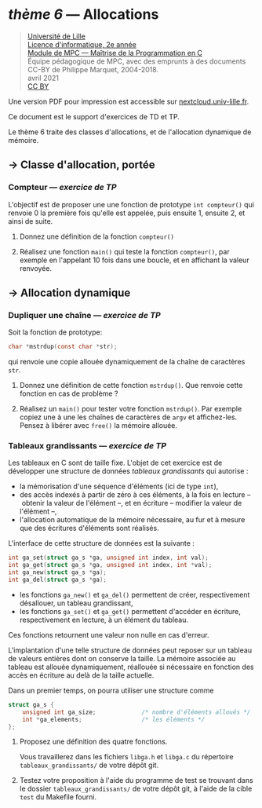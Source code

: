 _thème 6_ — Allocations
=======================

> [Université de Lille](https://www.univ-lille.fr/)  
> [Licence d'informatique, 2e année](https://portail.fil.univ-lille1.fr/ls4)  
> [Module de MPC — Maîtrise de la Programmation en C](https://portail.fil.univ-lille1.fr/ls4/mpc)  
> Équipe pédagogique de MPC, avec des emprunts à des documents CC-BY de Philippe Marquet, 2004-2018.  
> avril 2021  
> [CC BY](https://creativecommons.org/licenses/by/4.0/)

Une version PDF pour impression est accessible sur [nextcloud.univ-lille.fr](https://nextcloud.univ-lille.fr/index.php/s/X38zSGRywjZgEyS).

Ce document est le support d'exercices de TD et TP.

Le thème 6 traite des classes d'allocations, et de l'allocation dynamique de
mémoire.

→ Classe d'allocation, portée
-----------------------------

### Compteur — _exercice de TP_ ###

L'objectif est de proposer une une fonction de prototype `int
compteur()` qui renvoie 0 la première fois qu'elle est appelée, puis
ensuite 1, ensuite 2, et ainsi de suite. 

1. Donnez une définition de la fonction `compteur()` 

2. Réalisez une fonction `main()` qui teste la fonction `compteur()`,
   par exemple en l'appelant 10 fois dans une boucle, et en affichant
   la valeur renvoyée.

→ Allocation dynamique
----------------------

### Dupliquer une chaîne — _exercice de TP_ ###

Soit la fonction de prototype:

```c
char *mstrdup(const char *str);
```

qui renvoie une copie allouée dynamiquement de la chaîne de caractères
`str`. 

1. Donnez une définition de cette fonction `mstrdup()`. Que renvoie cette
   fonction en cas de problème ? 

2. Réalisez un `main()` pour tester votre fonction `mstrdup()`. Par
   exemple copiez une à une les chaînes de caractères de `argv` et
   affichez-les. Pensez à libérer avec `free()` la mémoire allouée.

### Tableaux grandissants — _exercice de TP_ ###

Les tableaux en C sont de taille fixe. L'objet de cet exercice est de
développer une structure de données _tableaux grandissants_ qui
autorise :

* la mémorisation d'une séquence d'éléments (ici de type `int`), 
* des accès indexés à partir de zéro à ces éléments, à la fois en
  lecture – obtenir la valeur de l'élément –, et en écriture
  – modifier la valeur de l'élément –, 
* l'allocation automatique de la mémoire nécessaire, au fur et
  à mesure que des écritures d'éléments sont réalisés.

L'interface de cette structure de données est la suivante :

```c
int ga_set(struct ga_s *ga, unsigned int index, int val);
int ga_get(struct ga_s *ga, unsigned int index, int *val);
int ga_new(struct ga_s *ga); 
int ga_del(struct ga_s *ga); 
```

* les fonctions `ga_new()` et `ga_del()` permettent de créer,
  respectivement désallouer, un tableau grandissant,
* les fonctions `ga_set()` et `ga_get()` permettent d'accéder en
  écriture, respectivement en lecture, à un élément du tableau. 

Ces fonctions retournent une valeur non nulle en cas d'erreur.

L'implantation d'une telle structure de données peut reposer sur un
tableau de valeurs entières dont on conserve la taille. La mémoire
associée au tableau est allouée dynamiquement, réallouée si nécessaire
en fonction des accès en écriture au delà de la taille actuelle.

Dans un premier temps, on pourra utiliser une structure comme

```c
struct ga_s {
    unsigned int ga_size;             /* nombre d'éléments alloués */
    int *ga_elements;                 /* les éléments */
}; 
```

1. Proposez une définition des quatre fonctions.

    Vous travaillerez dans les fichiers `libga.h` et `libga.c` du
    répertoire `tableaux_grandissants/` de votre dépôt git. 

2. Testez votre proposition à l'aide du programme de test se trouvant
   dans le dossier `tableaux_grandissants/` de votre dépôt git,
   à l'aide de la cible `test` du Makefile fourni.

<!-- 
Un mot sur une progression géométrique, par exemple de raison 2, de la
taille de la zone mémoire allouée ? Et aussi de distinguer taille du
ga (max des index écrits) et taille de la zone mémoire ? 
-->

<!-- eof --> 
